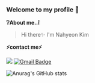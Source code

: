 ### Welcome to my profile 🌟

**❔About me..❕**
> Hi there✨ I'm Nahyeon Kim

**⚡contact me⚡**

  <span><a href="https://www.instagram.com/nahueonn"><img src="https://img.shields.io/badge/Instagram-E4405F?style=flat-square&logo=Instagram&logoColor=white"/></a> <a>[![Gmail Badge](https://img.shields.io/badge/-Gmail-%23EA4335?style=flat-square&logo=Gmail&logoColor=white)](javascript:void(location.href='mailto:k92544199@gmail.com'))</a></span>



![Anurag's GitHub stats](https://github-readme-stats.vercel.app/api?username=Nahyeonnnn&show_icons=true&theme=dracula)
